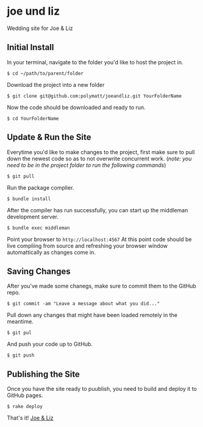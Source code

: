 joe und liz
===========

Wedding site for Joe &amp; Liz


## Initial Install

In your terminal, navigate to the folder you'd like to host the project in.
``` shell
$ cd ~/path/to/parent/folder
```

Download the project into a new folder
``` shell
$ git clone git@github.com:polymatt/joeandliz.git YourFolderName
```

Now the code should be downloaded and ready to run.
``` shell
$ cd YourFolderName
```

## Update & Run the Site

Everytime you'd like to make changes to the project, first make sure to pull down the newest code so as to not overwrite concurrent work. (*note: you need to be in the project folder to run the following commands*)
``` shell
$ git pull
```

Run the package complier.
``` shell
$ bundle install
```

After the compiler has run successfully, you can start up the middleman development server.
``` shell
$ bundle exec middleman
```

Point your browser to `http://localhost:4567`
At this point code should be live compliing from source and refreshing your browser window automattically as changes come in.

## Saving Changes

After you've made some chanegs, make sure to commit them to the GitHub repo.
``` shell
$ git commit -am "Leave a message about what you did..."
```
Pull down any changes that might have been loaded remotely in the meantime.
``` shell
$ git pul
```

And push your code up to GitHub.
``` shell
$ git push
```

## Publishing the Site

Once you have the site ready to puublish, you need to build and deploy it to GitHub pages.
``` shell
$ rake deploy
```

That's it! [Joe & Liz](http://polymatt.github.io/joeandliz)